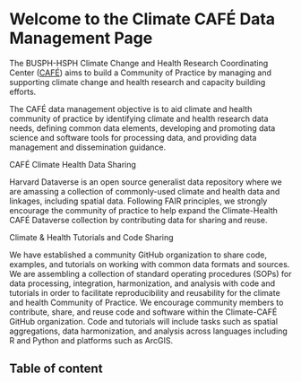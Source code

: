 # Welcome to the Climate CAFÉ Data Management Page 

The BUSPH-HSPH Climate Change and Health Research Coordinating Center ([CAFÉ](https://climatehealthcafe.org/)) aims to build a Community of Practice by managing and supporting climate change and health research and capacity building efforts.

 
The CAFÉ data management objective is to aid climate and health community of practice by identifying climate and health research data needs, defining common data elements, developing and promoting data science and software tools for processing data, and providing data management and dissemination guidance. 

CAFÉ Climate Health Data Sharing 

Harvard Dataverse is an open source generalist data repository where we are amassing a collection of commonly-used climate and health data and linkages, including spatial data. Following FAIR principles, we strongly encourage the community of practice to help expand the Climate-Health CAFÉ Dataverse collection by contributing data for sharing and reuse. 

Climate & Health Tutorials and Code Sharing

We have established a community GitHub organization to share code, examples, and tutorials on working with common data formats and sources. We are assembling a collection of standard operating procedures (SOPs) for data processing, integration, harmonization, and analysis with code and tutorials in order to facilitate reproducibility and reusability for the climate and health Community of Practice. We encourage community members to contribute, share, and reuse code and software within the Climate-CAFÉ GitHub organization. Code and tutorials will include tasks such as spatial aggregations, data harmonization, and analysis across languages including R and Python and platforms such as ArcGIS. 
 

## Table of content

```{tableofcontents}
```
